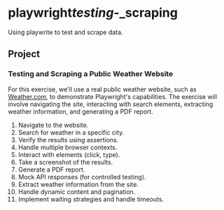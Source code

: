 # playwright*testing*-\_scraping

Using playwrite to test and scrape data.

## Project

### Testing and Scraping a Public Weather Website

For this exercise, we'll use a real public weather website, such as [Weather.com](https://weather.com), to demonstrate Playwright's capabilities. The exercise will involve navigating the site, interacting with search elements, extracting weather information, and generating a PDF report.

1. Navigate to the website.
2. Search for weather in a specific city.
3. Verify the results using assertions.
4. Handle multiple browser contexts.
5. Interact with elements (click, type).
6. Take a screenshot of the results.
7. Generate a PDF report.
8. Mock API responses (for controlled testing).
9. Extract weather information from the site.
10. Handle dynamic content and pagination.
11. Implement waiting strategies and handle timeouts.
